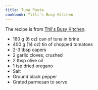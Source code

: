 ```yaml
---
title: Tuna Pasta
cookbook: Titli's Busy Kitchen
---
```

The recipe is from [Titli's Busy Kitchen](http://titlisbusykitchen.com/recipe/tuna-pasta-sauce).

* 160 g (6 oz) can of tuna in brine
* 400 g (14 oz) tin of chopped tomatoes
* 2-3 tbsp capers
* 2 garlic cloves, crushed
* 2 tbsp olive oil
* 1 tsp dried oregano
* Salt
* Ground black pepper
* Grated parmesan to serve

